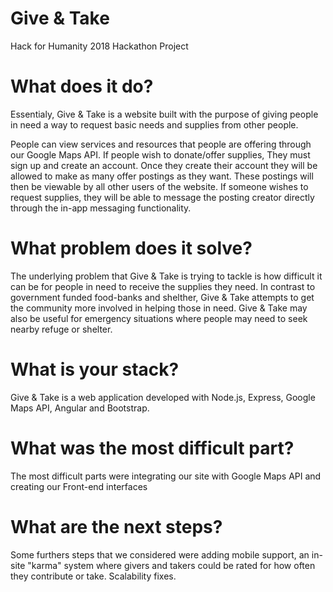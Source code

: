 # Give & Take

Hack for Humanity 2018 Hackathon Project

# What does it do?

Essentialy, Give & Take is a website built with the purpose of giving people in need a way to request basic needs and supplies from other people. 

People can view services and resources that people are offering through our Google Maps API. If people wish to donate/offer supplies, They must sign up and create an account. Once they create their account they will be allowed to make as many offer postings as they want. These postings will then be viewable by all other users of the website. If someone wishes to request supplies, they will be able to message the posting creator directly through the in-app messaging functionality.

# What problem does it solve?

The underlying problem that Give & Take is trying to tackle is how difficult it can be for people in need to receive the supplies they need. In contrast to government funded food-banks and shelther, Give & Take attempts to get the community more involved in helping those in need. Give & Take may also be useful for emergency situations where people may need to seek nearby refuge or shelter.

# What is your stack?

Give & Take is a web application developed with Node.js, Express, Google Maps API, Angular and Bootstrap.

# What was the most difficult part?

The most difficult parts were integrating our site with Google Maps API and creating our Front-end interfaces

# What are the next steps?

Some furthers steps that we considered were adding mobile support, an in-site "karma" system where givers and takers could be rated for how often they contribute or take. Scalability fixes.
